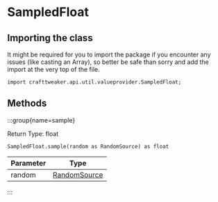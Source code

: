 # SampledFloat

## Importing the class

It might be required for you to import the package if you encounter any issues (like casting an Array), so better be safe than sorry and add the import at the very top of the file.
```zenscript
import crafttweaker.api.util.valueprovider.SampledFloat;
```


## Methods

:::group{name=sample}

Return Type: float

```zenscript
SampledFloat.sample(random as RandomSource) as float
```

| Parameter |                        Type                         |
|-----------|-----------------------------------------------------|
| random    | [RandomSource](/vanilla/api/util/math/RandomSource) |


:::


